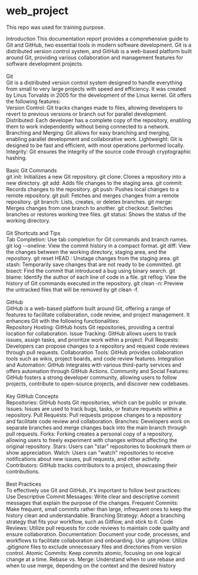 # web_project
This repo was used for training purpose.  

 Introduction
This documentation report provides a comprehensive guide to Git and GitHub, two essential tools in modern software development. Git is a distributed version control system, and GitHub is a web-based platform built around Git, providing various collaboration and management features for software development projects.
<br><br>
Git<br>
Git is a distributed version control system designed to handle everything from small to very large projects with speed and efficiency. It was created by Linus Torvalds in 2005 for the development of the Linux kernel. Git offers the following features:<br>
Version Control: Git tracks changes made to files, allowing developers to revert to previous versions or branch out for parallel development.
Distributed: Each developer has a complete copy of the repository, enabling them to work independently without being connected to a network.
Branching and Merging: Git allows for easy branching and merging, enabling parallel development and collaborative work.
Lightweight: Git is designed to be fast and efficient, with most operations performed locally.
Integrity: Git ensures the integrity of the source code through cryptographic hashing.<br><br>
Basic Git Commands<br>
git init: Initializes a new Git repository.
git clone: Clones a repository into a new directory.
git add: Adds file changes to the staging area.
git commit: Records changes to the repository.
git push: Pushes local changes to a remote repository.
git pull: Fetches and merges changes from a remote repository.
git branch: Lists, creates, or deletes branches.
git merge: Merges changes from one branch to another.
git checkout: Switches branches or restores working tree files.
git status: Shows the status of the working directory.<br><br>
 Git Shortcuts and Tips<br>
Tab Completion: Use tab completion for Git commands and branch names.
git log --oneline: View the commit history in a compact format.
git diff: View the changes between the working directory, staging area, and the repository.
git reset HEAD <file>: Unstage changes from the staging area.
git stash: Temporarily save changes that are not ready to be committed.
git bisect: Find the commit that introduced a bug using binary search.
git blame: Identify the author of each line of code in a file.
git reflog: View the history of Git commands executed in the repository.
git clean -n: Preview the untracked files that will be removed by git clean -f.<br><br>
GitHub<br>
GitHub is a web-based platform built around Git, offering a range of features to facilitate collaboration, code review, and project management. It enhances Git with the following functionalities:<br>
Repository Hosting: GitHub hosts Git repositories, providing a central location for collaboration.
Issue Tracking: GitHub allows users to track issues, assign tasks, and prioritize work within a project.
Pull Requests: Developers can propose changes to a repository and request code reviews through pull requests.
Collaboration Tools: GitHub provides collaboration tools such as wikis, project boards, and code review features.
Integration and Automation: GitHub integrates with various third-party services and offers automation through GitHub Actions.
Community and Social Features: GitHub fosters a strong developer community, allowing users to follow projects, contribute to open-source projects, and discover new codebases.<br><br>
Key GitHub Concepts<br>
Repositories: GitHub hosts Git repositories, which can be public or private.
Issues: Issues are used to track bugs, tasks, or feature requests within a repository.
Pull Requests: Pull requests propose changes to a repository and facilitate code review and collaboration.
Branches: Developers work on separate branches and merge changes back into the main branch through pull requests.
Forks: Forking creates a personal copy of a repository, allowing users to freely experiment with changes without affecting the original repository.
Stars: Users can "star" repositories to bookmark them or show appreciation.
Watch: Users can "watch" repositories to receive notifications about new issues, pull requests, and other activity.
Contributors: GitHub tracks contributors to a project, showcasing their contributions.<br><br>
Best Practices<br>
To effectively use Git and GitHub, it's important to follow best practices:
Use Descriptive Commit Messages: Write clear and descriptive commit messages that explain the purpose of the changes.
Frequent Commits: Make frequent, small commits rather than large, infrequent ones to keep the history clean and understandable.
Branching Strategy: Adopt a branching strategy that fits your workflow, such as Gitflow, and stick to it.
Code Reviews: Utilize pull requests for code reviews to maintain code quality and ensure collaboration.
Documentation: Document your code, processes, and workflows to facilitate collaboration and onboarding.
Use .gitignore: Utilize .gitignore files to exclude unnecessary files and directories from version control.
Atomic Commits: Keep commits atomic, focusing on one logical change at a time.
Rebase vs. Merge: Understand when to use rebase and when to use merge, depending on the context and the desired history

